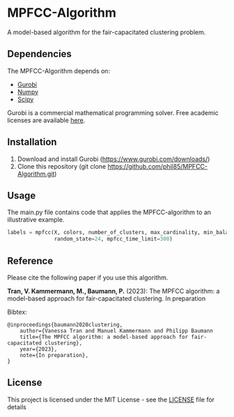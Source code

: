 # MPFCC-Algorithm

A model-based algorithm for the fair-capacitated clustering problem. 

## Dependencies

The MPFCC-Algorithm depends on:
* [Gurobi](https://anaconda.org/Gurobi/gurobi)
* [Numpy](https://anaconda.org/conda-forge/numpy)
* [Scipy](https://anaconda.org/anaconda/scipy)

Gurobi is a commercial mathematical programming solver. Free academic licenses are available [here](https://www.gurobi.com/academia/academic-program-and-licenses/). 

## Installation

1) Download and install Gurobi (https://www.gurobi.com/downloads/)
2) Clone this repository (git clone https://github.com/phil85/MPFCC-Algorithm.git)

## Usage

The main.py file contains code that applies the MPFCC-algorithm to an illustrative example.

```python
labels = mpfcc(X, colors, number_of_clusters, max_cardinality, min_balance,
               random_state=24, mpfcc_time_limit=300)
```

## Reference

Please cite the following paper if you use this algorithm.

**Tran, V. Kammermann, M., Baumann, P.** (2023): The MPFCC algorithm: a model-based approach for fair-capacitated clustering. In preparation

Bibtex:
```
@inproceedings{baumann2020clustering,
	author={Vanessa Tran and Manuel Kammermann and Philipp Baumann
	title={The MPFCC algorithm: a model-based approach for fair-capacitated clustering},
	year={2023},
	note={In preparation},
}
```

## License

This project is licensed under the MIT License - see the [LICENSE](LICENSE) file for details


